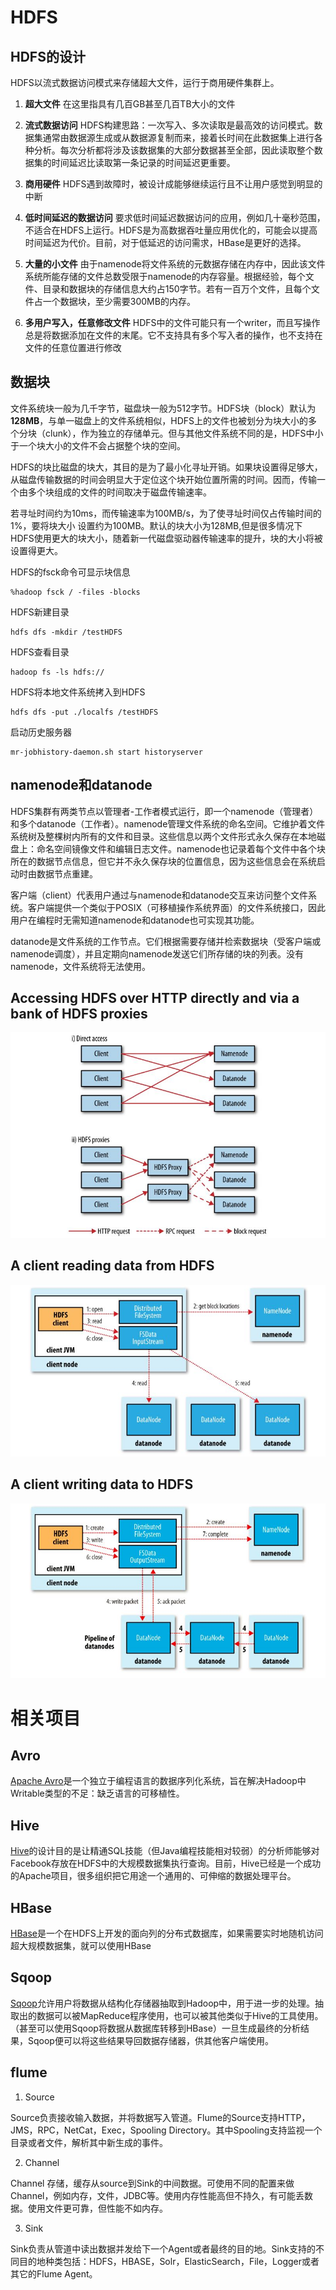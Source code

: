 # HDFS

## HDFS的设计

HDFS以流式数据访问模式来存储超大文件，运行于商用硬件集群上。
1. **超大文件**  在这里指具有几百GB甚至几百TB大小的文件

1. **流式数据访问**  HDFS构建思路：一次写入、多次读取是最高效的访问模式。数据集通常由数据源生成或从数据源复制而来，接着长时间在此数据集上进行各种分析。每次分析都将涉及该数据集的大部分数据甚至全部，因此读取整个数据集的时间延迟比读取第一条记录的时间延迟更重要。

1. **商用硬件**  HDFS遇到故障时，被设计成能够继续运行且不让用户感觉到明显的中断

1. **低时间延迟的数据访问**  要求低时间延迟数据访问的应用，例如几十毫秒范围，不适合在HDFS上运行。HDFS是为高数据吞吐量应用优化的，可能会以提高时间延迟为代价。目前，对于低延迟的访问需求，HBase是更好的选择。

1. **大量的小文件**  由于namenode将文件系统的元数据存储在内存中，因此该文件系统所能存储的文件总数受限于namenode的内存容量。根据经验，每个文件、目录和数据块的存储信息大约占150字节。若有一百万个文件，且每个文件占一个数据块，至少需要300MB的内存。

1. **多用户写入，任意修改文件**  HDFS中的文件可能只有一个writer，而且写操作总是将数据添加在文件的末尾。它不支持具有多个写入者的操作，也不支持在文件的任意位置进行修改

## 数据块

文件系统块一般为几千字节，磁盘块一般为512字节。HDFS块（block）默认为**128MB**，与单一磁盘上的文件系统相似，HDFS上的文件也被划分为块大小的多个分块（clunk），作为独立的存储单元。但与其他文件系统不同的是，HDFS中小于一个块大小的文件不会占据整个块的空间。

HDFS的块比磁盘的块大，其目的是为了最小化寻址开销。如果块设置得足够大，从磁盘传输数据的时间会明显大于定位这个块开始位置所需的时间。因而，传输一个由多个块组成的文件的时间取决于磁盘传输速率。

若寻址时间约为10ms，而传输速率为100MB/s，为了使寻址时间仅占传输时间的1%，要将块大小 设置约为100MB。默认的块大小为128MB,但是很多情况下HDFS使用更大的块大小，随着新一代磁盘驱动器传输速率的提升，块的大小将被设置得更大。

HDFS的fsck命令可显示块信息
```
%hadoop fsck / -files -blocks
```
HDFS新建目录
```
hdfs dfs -mkdir /testHDFS
```
HDFS查看目录
```
hadoop fs -ls hdfs://
```
HDFS将本地文件系统拷入到HDFS
```
hdfs dfs -put ./localfs /testHDFS
```
启动历史服务器
```
mr-jobhistory-daemon.sh start historyserver
```

## namenode和datanode

HDFS集群有两类节点以管理者-工作者模式运行，即一个namenode（管理者）和多个datanode（工作者）。namenode管理文件系统的命名空间。它维护着文件系统树及整棵树内所有的文件和目录。这些信息以两个文件形式永久保存在本地磁盘上：命名空间镜像文件和编辑日志文件。namenode也记录着每个文件中各个块所在的数据节点信息，但它并不永久保存块的位置信息，因为这些信息会在系统启动时由数据节点重建。

客户端（client）代表用户通过与namenode和datanode交互来访问整个文件系统。客户端提供一个类似于POSIX（可移植操作系统界面）的文件系统接口，因此用户在编程时无需知道namenode和datanode也可实现其功能。

datanode是文件系统的工作节点。它们根据需要存储并检索数据块（受客户端或namenode调度），并且定期向namenode发送它们所存储的块的列表。没有namenode，文件系统将无法使用。

## Accessing HDFS over HTTP directly and via a bank of HDFS proxies

![hadoop_http](images/hadoop_http.JPG)

## A client reading data from HDFS

![hadoop_reading_data](images/hadoop_reading_data.JPG)

## A client writing data to HDFS

![hadoop_writing_data](images/hadoop_writing_data.JPG)


# 相关项目

## Avro

[Apache Avro](http://avro.apache.org/)是一个独立于编程语言的数据序列化系统，旨在解决Hadoop中Writable类型的不足：缺乏语言的可移植性。

## Hive

[Hive](http://hive.apache.org/)的设计目的是让精通SQL技能（但Java编程技能相对较弱）的分析师能够对Facebook存放在HDFS中的大规模数据集执行查询。目前，Hive已经是一个成功的Apache项目，很多组织把它用途一个通用的、可伸缩的数据处理平台。

## HBase

[HBase](http://hbase.apache.org/)是一个在HDFS上开发的面向列的分布式数据库，如果需要实时地随机访问超大规模数据集，就可以使用HBase

## Sqoop

[Sqoop](http://sqoop.apache.org/)允许用户将数据从结构化存储器抽取到Hadoop中，用于进一步的处理。抽取出的数据可以被MapReduce程序使用，也可以被其他类似于Hive的工具使用。（甚至可以使用Sqoop将数据从数据库转移到HBase）一旦生成最终的分析结果，Sqoop便可以将这些结果导回数据存储器，供其他客户端使用。

## flume

1. Source

Source负责接收输入数据，并将数据写入管道。Flume的Source支持HTTP，JMS，RPC，NetCat，Exec，Spooling Directory。其中Spooling支持监视一个目录或者文件，解析其中新生成的事件。

2. Channel

Channel 存储，缓存从source到Sink的中间数据。可使用不同的配置来做Channel，例如内存，文件，JDBC等。使用内存性能高但不持久，有可能丢数据。使用文件更可靠，但性能不如内存。

3. Sink

Sink负责从管道中读出数据并发给下一个Agent或者最终的目的地。Sink支持的不同目的地种类包括：HDFS，HBASE，Solr，ElasticSearch，File，Logger或者其它的Flume Agent。
